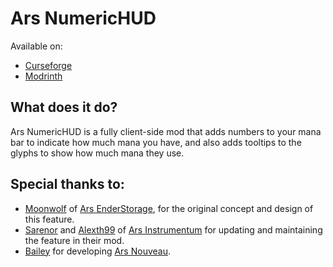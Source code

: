 # Ars NumericHUD
Available on:
- [Curseforge](https://legacy.curseforge.com/minecraft/mc-mods/ars-numerichud)
- [Modrinth](https://modrinth.com/mod/ars-numerichud/)

## What does it do?
Ars NumericHUD is a fully client-side mod that adds numbers to your mana bar to indicate how much mana you have, and also adds tooltips to the glyphs to show how much mana they use.

## Special thanks to:
- [Moonwolf](https://legacy.curseforge.com/members/lunalycan287) of [Ars EnderStorage](https://legacy.curseforge.com/minecraft/mc-mods/ars-enderstorage), for the original concept and design of this feature.
- [Sarenor](https://legacy.curseforge.com/members/sarenor) and [Alexth99](https://legacy.curseforge.com/members/alexth99) of [Ars Instrumentum](https://legacy.curseforge.com/minecraft/mc-mods/ars-instrumentum) for updating and maintaining the feature in their mod.
- [Bailey](https://legacy.curseforge.com/members/baileyholl2) for developing [Ars Nouveau](https://legacy.curseforge.com/minecraft/mc-mods/ars-nouveau).
